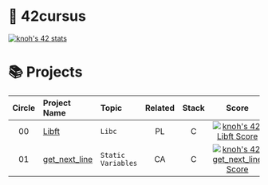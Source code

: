 # 📖 42cursus

  [![knoh's 42 stats](https://badge42.vercel.app/api/v2/cl1t3grkn011109l3wpe6uvw6/stats?cursusId=21&coalitionId=85)](https://github.com/JaeSeoKim/badge42)



# 📚 Projects

| Circle | Project Name |   Topic   | Related | Stack | Score |
| :----: | :----------- | :-------------| :---: | :---: | :---: |
| 00     | [Libft](https://github.com/kim-wonjin/42-cursus/tree/main/00-Libft) | `Libc` | PL | C | [![knoh's 42 Libft Score](https://badge42.vercel.app/api/v2/cl1t3grkn011109l3wpe6uvw6/project/2523043)](https://github.com/JaeSeoKim/badge42) |
| 01     | [get_next_line](https://github.com/kim-wonjin/42-cursus/tree/main/01-get_next_line) | `Static Variables` | CA | C | [![knoh's 42 get_next_line Score](https://badge42.vercel.app/api/v2/cl1t3grkn011109l3wpe6uvw6/project/2535925)](https://github.com/JaeSeoKim/badge42) |
